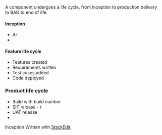 A component undergoes a life cycle, from inception to production delivery to BAU to end of life.

#### Inception
- Ar
- 

#### Feature life cycle
- Features created
- Requirements written
- Test cases added
- Code deployed

### Product life cycle
- Build with build number
- SIT release - r
- UAT release
- 
Inception Written with [StackEdit](https://stackedit.io/).
<!--stackedit_data:
eyJoaXN0b3J5IjpbMTYzMjMwOTk4Myw2MDc1MTU4NDEsLTE5Nj
U0Mzg2NzRdfQ==
-->